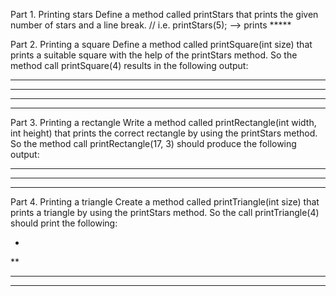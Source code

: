 Part 1. Printing stars
Define a method called printStars that prints the given number of stars and a line break.
// i.e. printStars(5); --> prints *****

Part 2. Printing a square
Define a method called printSquare(int size) that prints a suitable square with the help of the printStars method. So the method call printSquare(4) results in the following output:
****
****
****
****

Part 3. Printing a rectangle
Write a method called printRectangle(int width, int height) that prints the correct rectangle by using the printStars method. So the method call printRectangle(17, 3) should produce the following output:
*****************
*****************
*****************

Part 4. Printing a triangle
Create a method called printTriangle(int size) that prints a triangle by using the printStars method. So the call printTriangle(4) should print the following:

*
**
***
****